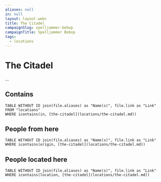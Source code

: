 ```yaml
---
aliases: null
in: null
layout: layout.webc
title: The Citadel
campaignSlug: spelljammer-bebop
campaignTitle: Spelljammer Bebop
tags:
  - locations
---
```

# The Citadel

...

## Contains
```dataview
TABLE WITHOUT ID join(file.aliases) as "Name(s)", file.link as "Link"
FROM "locations"
WHERE icontains(in, [the-citadel](locations/the-citadel.md))
```

## People from here

```dataview
TABLE WITHOUT ID join(file.aliases) as "Name(s)", file.link as "Link"
WHERE icontains(origin, [the-citadel](locations/the-citadel.md))
```

## People located here

```dataview
TABLE WITHOUT ID join(file.aliases) as "Name(s)", file.link as "Link"
WHERE icontains(location, [the-citadel](locations/the-citadel.md))
```
